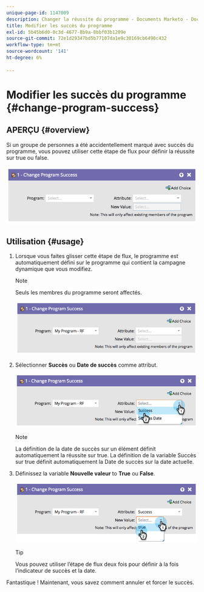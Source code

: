 ```yaml
---
unique-page-id: 1147009
description: Changer la réussite du programme - Documents Marketo - Documentation du produit
title: Modifier les succès du programme
exl-id: 5b45b6d0-0c3d-4677-8b9a-8bbf03b1209e
source-git-commit: 72e1d29347bd5b77107da1e9c30169cb6490c432
workflow-type: tm+mt
source-wordcount: '141'
ht-degree: 6%

---
```


# Modifier les succès du programme {#change-program-success}

## APERÇU {#overview}

Si un groupe de personnes a été accidentellement marqué avec succès du programme, vous pouvez utiliser cette étape de flux pour définir la réussite sur true ou false.

![](assets/image2014-9-22-14-3a45-3a8.png)

## Utilisation {#usage}

1. Lorsque vous faites glisser cette étape de flux, le programme est automatiquement défini sur le programme qui contient la campagne dynamique que vous modifiez.

   >[!NOTE]
   >
   >Seuls les membres du programme seront affectés.

   ![](assets/image2014-9-22-14-3a45-3a35.png)

1. Sélectionner **Succès** ou **Date de succès** comme attribut.

   ![](assets/image2014-9-22-14-3a45-3a39.png)

   >[!NOTE]
   >
   >La définition de la date de succès sur un élément définit automatiquement la réussite sur true. La définition de la variable Succès sur true définit automatiquement la Date de succès sur la date actuelle.

1. Définissez la variable **Nouvelle valeur** to **True** ou **False**.

   ![](assets/image2014-9-22-14-3a45-3a55.png)

   >[!TIP]
   >
   >Vous pouvez utiliser l’étape de flux deux fois pour définir à la fois l’indicateur de succès et la date.

Fantastique ! Maintenant, vous savez comment annuler et forcer le succès.
